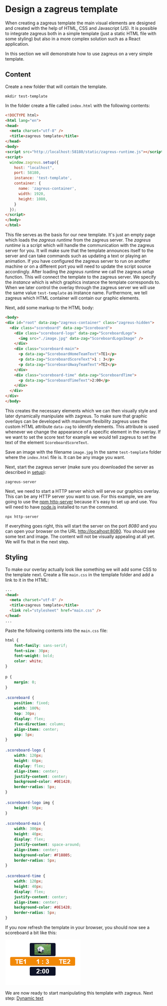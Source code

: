 # Design a zagreus template
When creating a zagreus template the main visual elements are designed and created with the help of HTML, CSS and Javascript (JS). It is possible to integrate zagreus both in a simple template (just a static HTML file with some styling) but also in a more complex solution such as a React application.

In this section we will demonstrate how to use zagreus on a very simple template.

## Content

Create a new folder that will contain the template.

```shell
mkdir test-template
```
In the folder create a file called `index.html` with the following contents:

```html
<!DOCTYPE html>
<html lang="en">
<head>
  <meta charset="utf-8" />
  <title>zagreus template</title>
</head>
<body>
<script src="http://localhost:58180/static/zagreus-runtime.js"></script>
<script>
  window.zagreus.setup({
    host: "localhost",
    port: 58180,
    instance: 'test-template',
    container: {
      name: 'zagreus-container',
      width: 1920,
      height: 1080,
    }
  });
</script>
</body>
</html>
```
This file serves as the basis for our new template. It's just an empty page which loads the _zagreus runtime_ from the zagreus server. The _zagreus runtime_ is a script which will handle the communication with the zagreus server for you. It will make sure that the template announces itself to the server and can take commands such as updating a text or playing an animation. If you have configured the zagreus server to run on another machine or on a different port you will need to update the script source accordingly.
After loading the _zagreus runtime_ we call the zagreus _setup_ function. This will connect the template to the zagreus server. We specify the _instance_ which is which graphics instance the template corresponds to. When we later control the overlay through the zagreus server we will use the same value `test-template` as instance name. Furthermore, we tell zagreus which HTML container will contain our graphic elements.

Next, add some markup to the HTML body:

```html
<body>
<div id="root" data-zag="zagreus-container" class="zagreus-hidden">
  <div class="scoreboard" data-zag="Scoreboard">
    <div class="scoreboard-logo" data-zag="ScoreboardLogo">
      <img src="./image.jpg" data-zag="ScoreboardLogoImage" />
    </div>
    <div class="scoreboard-main">
      <p data-zag="ScoreboardHomeTeamText">TE1</p>
      <p data-zag="ScoreboardScoreText">1 : 3</p>
      <p data-zag="ScoreboardAwayTeamText">TE2</p>
    </div>
    <div class="scoreboard-time" data-zag="ScoreboardTime">
      <p data-zag="ScoreboardTimeText">2:00</p>
    </div>
  </div>
</div>
</body>
```

This creates the necessary elements which we can then visually style and later dynamically manipulate with zagreus.
To make sure that graphic overlays can be developed with maximum flexibility zagreus uses the custom HTML attribute `data-zag` to identify elements. This attribute is used whenever we change the appearance of a specific element in the overlay. If we want to set the score text for example we would tell zagreus to set the text of the element `ScoreboardScoreText`.

Save an image with the filename `image.jpg` In the same `test-template` folder where the `index.html` file is. It can be any image you want.

Next, start the zagreus server (make sure you downloaded the server as described in [setup](setup.md)):
```shell
zagreus-server
```

Next, we need to start a HTTP server which will serve our graphics overlay. This can be any HTTP server you want to use. For this example, we are going to use the [npm http-server](https://www.npmjs.com/package/http-server) because it's easy to set up and use. You will need to have [node.js](https://nodejs.org/en) installed to run the command.
```shell
npx http-server
```

If everything goes right, this will start the server on the port _8080_ and you can open your browser on the URL [http://localhost:8080](http://localhost:8080). You should see some text and image. The content will not be visually appealing at all yet. We will fix that in the next step.

## Styling
To make our overlay actually look like something we will add some CSS to the template next. Create a file `main.css` in the template folder and add a link to it in the HTML:

```html
...
<head>
  <meta charset="utf-8" />
  <title>zagreus template</title>
  <link rel="stylesheet" href="main.css" />
</head>
...
```

Paste the following contents into the `main.css` file:

```css
html {
    font-family: sans-serif;
    font-size: 30px;
    font-weight: bold;
    color: white;
}

p {
    margin: 0;
}

.scoreboard {
    position: fixed;
    width: 100%;
    top: 30px;
    display: flex;
    flex-direction: column;
    align-items: center;
    gap: 5px;
}

.scoreboard-logo {
    width: 120px;
    height: 60px;
    display: flex;
    align-items: center;
    justify-content: center;
    background-color: #0E1428;
    border-radius: 5px;
}

.scoreboard-logo img {
    height: 50px;
}

.scoreboard-main {
    width: 300px;
    height: 40px;
    display: flex;
    justify-content: space-around;
    align-items: center;
    background-color: #F18805;
    border-radius: 5px;
}

.scoreboard-time {
    width: 120px;
    height: 40px;
    display: flex;
    justify-content: center;
    align-items: center;
    background-color: #0E1428;
    border-radius: 5px;
}
```

If you now refresh the template in your browser, you should now see a scoreboard a bit like this:

![Scoreboard](./img/scoreboard.png)

We are now ready to start manipulating this template with zagreus.
Next step: [Dynamic text](dynamic-text.md)